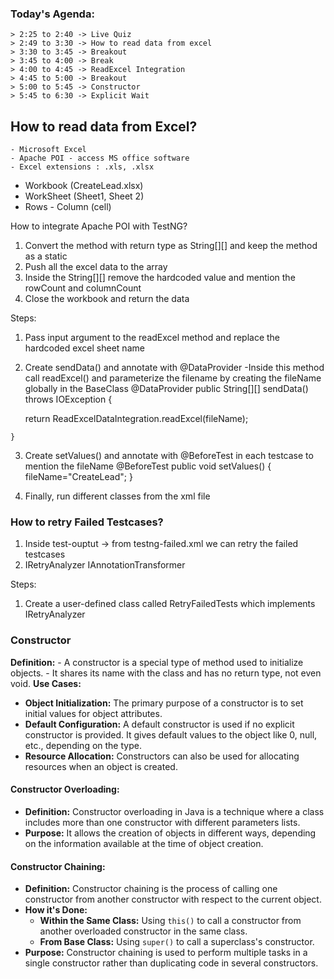 ### Today's Agenda:

    > 2:25 to 2:40 -> Live Quiz
    > 2:49 to 3:30 -> How to read data from excel
    > 3:30 to 3:45 -> Breakout
    > 3:45 to 4:00 -> Break
    > 4:00 to 4:45 -> ReadExcel Integration
    > 4:45 to 5:00 -> Breakout
    > 5:00 to 5:45 -> Constructor
    > 5:45 to 6:30 -> Explicit Wait


## How to read data from Excel?

    - Microsoft Excel
    - Apache POI - access MS office software 
    - Excel extensions : .xls, .xlsx


 - Workbook (CreateLead.xlsx)
 -  WorkSheet (Sheet1, Sheet 2)
   - Rows
    - Column (cell)


How to integrate Apache POI with TestNG?
1. Convert the method with return type as String[][] and keep the method as a static
2. Push all the excel data to the array
3. Inside the String[][] remove the hardcoded value and mention the rowCount and columnCount
4. Close the workbook and return the data


Steps:
  1. Pass input argument to the readExcel method and replace the hardcoded excel sheet name
  2. Create sendData() and annotate with @DataProvider
      -Inside this method call readExcel() and parameterize the filename by creating the fileName globally in the BaseClass
         @DataProvider
	public String[][] sendData() throws IOException { 
		
		return ReadExcelDataIntegration.readExcel(fileName);
         

	}
  3. Create setValues() and annotate with @BeforeTest in each testcase to mention the fileName
      @BeforeTest
	public void setValues() {
		fileName="CreateLead";
	}
	
  4. Finally, run different classes from the xml file    

### How to retry Failed Testcases?
1.  Inside test-ouptut -> from testng-failed.xml  we can retry the failed testcases
2.  IRetryAnalyzer
    IAnnotationTransformer

Steps:
1. Create a  user-defined class called RetryFailedTests which implements IRetryAnalyzer    



























###  Constructor

**Definition:**
    - A constructor  is a special type of method used to initialize objects. 
    - It shares its name with the class and has no return type, not even void.
**Use Cases:**
- **Object Initialization:** The primary purpose of a constructor is to set initial values for object attributes.
- **Default Configuration:** A default constructor is used if no explicit constructor is provided. It gives default values to the object like 0, null, etc., depending on the type.
- **Resource Allocation:** Constructors can also be used for allocating resources when an object is created.

#### **Constructor Overloading:**
- **Definition:** Constructor overloading in Java is a technique where a class includes more than one constructor with different parameters lists.
- **Purpose:** It allows the creation of objects in different ways, depending on the information available at the time of object creation.

#### **Constructor Chaining:**
- **Definition:** Constructor chaining is the process of calling one constructor from another constructor with respect to the current object.
- **How it's Done:** 
  - **Within the Same Class:** Using `this()` to call a constructor from another overloaded constructor in the same class.
  - **From Base Class:** Using `super()` to call a superclass's constructor.
- **Purpose:** Constructor chaining is used to perform multiple tasks in a single constructor rather than duplicating code in several constructors.
